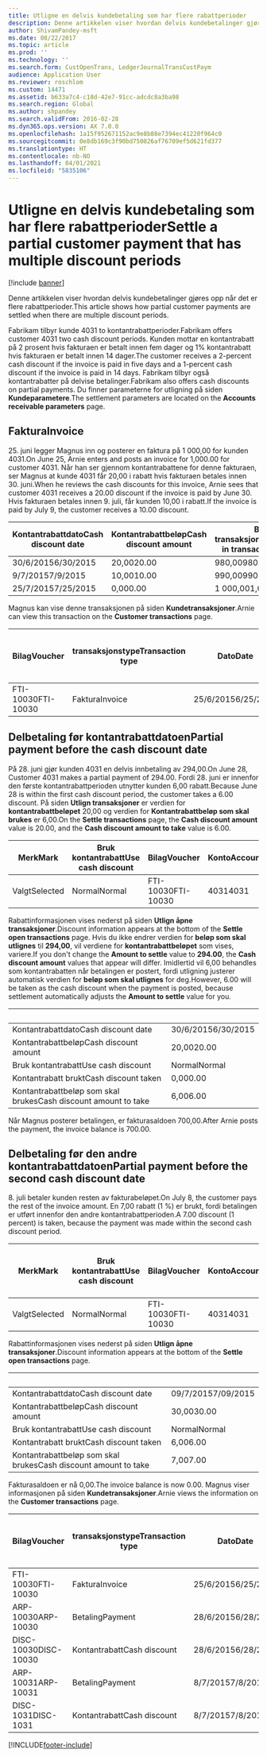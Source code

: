 ```yaml
---
title: Utligne en delvis kundebetaling som har flere rabattperioder
description: Denne artikkelen viser hvordan delvis kundebetalinger gjøres opp når det er flere rabattperioder.
author: ShivamPandey-msft
ms.date: 08/22/2017
ms.topic: article
ms.prod: ''
ms.technology: ''
ms.search.form: CustOpenTrans, LedgerJournalTransCustPaym
audience: Application User
ms.reviewer: roschlom
ms.custom: 14471
ms.assetid: b633a7c4-c18d-42e7-91cc-adcdc8a3ba98
ms.search.region: Global
ms.author: shpandey
ms.search.validFrom: 2016-02-28
ms.dyn365.ops.version: AX 7.0.0
ms.openlocfilehash: 1a15f952671152ac9e8b88e7394ec41220f964c0
ms.sourcegitcommit: 0e8db169c3f90bd750826af76709ef5d621fd377
ms.translationtype: HT
ms.contentlocale: nb-NO
ms.lasthandoff: 04/01/2021
ms.locfileid: "5835106"
---
```

# <a name="settle-a-partial-customer-payment-that-has-multiple-discount-periods"></a><span data-ttu-id="b8964-103">Utligne en delvis kundebetaling som har flere rabattperioder</span><span class="sxs-lookup"><span data-stu-id="b8964-103">Settle a partial customer payment that has multiple discount periods</span></span>

[!include [banner](../includes/banner.md)]

<span data-ttu-id="b8964-104">Denne artikkelen viser hvordan delvis kundebetalinger gjøres opp når det er flere rabattperioder.</span><span class="sxs-lookup"><span data-stu-id="b8964-104">This article shows how partial customer payments are settled when there are multiple discount periods.</span></span>

<span data-ttu-id="b8964-105">Fabrikam tilbyr kunde 4031 to kontantrabattperioder.</span><span class="sxs-lookup"><span data-stu-id="b8964-105">Fabrikam offers customer 4031 two cash discount periods.</span></span> <span data-ttu-id="b8964-106">Kunden mottar en kontantrabatt på 2 prosent hvis fakturaen er betalt innen fem dager og 1% kontantrabatt hvis fakturaen er betalt innen 14 dager.</span><span class="sxs-lookup"><span data-stu-id="b8964-106">The customer receives a 2-percent cash discount if the invoice is paid in five days and a 1-percent cash discount if the invoice is paid in 14 days.</span></span> <span data-ttu-id="b8964-107">Fabrikam tilbyr også kontantrabatter på delvise betalinger.</span><span class="sxs-lookup"><span data-stu-id="b8964-107">Fabrikam also offers cash discounts on partial payments.</span></span> <span data-ttu-id="b8964-108">Du finner parameterne for utligning på siden **Kundeparametere**.</span><span class="sxs-lookup"><span data-stu-id="b8964-108">The settlement parameters are located on the **Accounts receivable parameters** page.</span></span>

## <a name="invoice"></a><span data-ttu-id="b8964-109">Faktura</span><span class="sxs-lookup"><span data-stu-id="b8964-109">Invoice</span></span>
<span data-ttu-id="b8964-110">25. juni legger Magnus inn og posterer en faktura på 1 000,00 for kunden 4031.</span><span class="sxs-lookup"><span data-stu-id="b8964-110">On June 25, Arnie enters and posts an invoice for 1,000.00 for customer 4031.</span></span> <span data-ttu-id="b8964-111">Når han ser gjennom kontantrabattene for denne fakturaen, ser Magnus at kunde 4031 får 20,00 i rabatt hvis fakturaen betales innen 30. juni.</span><span class="sxs-lookup"><span data-stu-id="b8964-111">When he reviews the cash discounts for this invoice, Arnie sees that customer 4031 receives a 20.00 discount if the invoice is paid by June 30.</span></span> <span data-ttu-id="b8964-112">Hvis fakturaen betales innen 9. juli, får kunden 10,00 i rabatt.</span><span class="sxs-lookup"><span data-stu-id="b8964-112">If the invoice is paid by July 9, the customer receives a 10.00 discount.</span></span>

| <span data-ttu-id="b8964-113">Kontantrabattdato</span><span class="sxs-lookup"><span data-stu-id="b8964-113">Cash discount date</span></span> | <span data-ttu-id="b8964-114">Kontantrabattbeløp</span><span class="sxs-lookup"><span data-stu-id="b8964-114">Cash discount amount</span></span> | <span data-ttu-id="b8964-115">Beløp i transaksjonsvaluta</span><span class="sxs-lookup"><span data-stu-id="b8964-115">Amount in transaction currency</span></span> |
|--------------------|----------------------|--------------------------------|
| <span data-ttu-id="b8964-116">30/6/2015</span><span class="sxs-lookup"><span data-stu-id="b8964-116">6/30/2015</span></span>          | <span data-ttu-id="b8964-117">20,00</span><span class="sxs-lookup"><span data-stu-id="b8964-117">20.00</span></span>                | <span data-ttu-id="b8964-118">980,00</span><span class="sxs-lookup"><span data-stu-id="b8964-118">980.00</span></span>                         |
| <span data-ttu-id="b8964-119">9/7/2015</span><span class="sxs-lookup"><span data-stu-id="b8964-119">7/9/2015</span></span>           | <span data-ttu-id="b8964-120">10,00</span><span class="sxs-lookup"><span data-stu-id="b8964-120">10.00</span></span>                | <span data-ttu-id="b8964-121">990,00</span><span class="sxs-lookup"><span data-stu-id="b8964-121">990.00</span></span>                         |
| <span data-ttu-id="b8964-122">25/7/2015</span><span class="sxs-lookup"><span data-stu-id="b8964-122">7/25/2015</span></span>          | <span data-ttu-id="b8964-123">0,00</span><span class="sxs-lookup"><span data-stu-id="b8964-123">0.00</span></span>                 | <span data-ttu-id="b8964-124">1 000,00</span><span class="sxs-lookup"><span data-stu-id="b8964-124">1,000.00</span></span>                       |

<span data-ttu-id="b8964-125">Magnus kan vise denne transaksjonen på siden **Kundetransaksjoner**.</span><span class="sxs-lookup"><span data-stu-id="b8964-125">Arnie can view this transaction on the **Customer transactions** page.</span></span>

| <span data-ttu-id="b8964-126">Bilag</span><span class="sxs-lookup"><span data-stu-id="b8964-126">Voucher</span></span>   | <span data-ttu-id="b8964-127">transaksjonstype</span><span class="sxs-lookup"><span data-stu-id="b8964-127">Transaction type</span></span> | <span data-ttu-id="b8964-128">Dato</span><span class="sxs-lookup"><span data-stu-id="b8964-128">Date</span></span>      | <span data-ttu-id="b8964-129">Faktura</span><span class="sxs-lookup"><span data-stu-id="b8964-129">Invoice</span></span> | <span data-ttu-id="b8964-130">Beløp i transaksjonsvaluta, debet</span><span class="sxs-lookup"><span data-stu-id="b8964-130">Amount in transaction currency debit</span></span> | <span data-ttu-id="b8964-131">Beløp i transaksjonsvaluta, kredit</span><span class="sxs-lookup"><span data-stu-id="b8964-131">Amount in transaction currency credit</span></span> | <span data-ttu-id="b8964-132">Saldo</span><span class="sxs-lookup"><span data-stu-id="b8964-132">Balance</span></span>  | <span data-ttu-id="b8964-133">Valuta</span><span class="sxs-lookup"><span data-stu-id="b8964-133">Currency</span></span> |
|-----------|------------------|-----------|---------|--------------------------------------|---------------------------------------|----------|----------|
| <span data-ttu-id="b8964-134">FTI-10030</span><span class="sxs-lookup"><span data-stu-id="b8964-134">FTI-10030</span></span> | <span data-ttu-id="b8964-135">Faktura</span><span class="sxs-lookup"><span data-stu-id="b8964-135">Invoice</span></span>          | <span data-ttu-id="b8964-136">25/6/2015</span><span class="sxs-lookup"><span data-stu-id="b8964-136">6/25/2015</span></span> | <span data-ttu-id="b8964-137">10030</span><span class="sxs-lookup"><span data-stu-id="b8964-137">10030</span></span>   | <span data-ttu-id="b8964-138">1 000,00</span><span class="sxs-lookup"><span data-stu-id="b8964-138">1,000.00</span></span>                             |                                       | <span data-ttu-id="b8964-139">1 000,00</span><span class="sxs-lookup"><span data-stu-id="b8964-139">1,000.00</span></span> | <span data-ttu-id="b8964-140">USD</span><span class="sxs-lookup"><span data-stu-id="b8964-140">USD</span></span>      |

## <a name="partial-payment-before-the-cash-discount-date"></a><span data-ttu-id="b8964-141">Delbetaling før kontantrabattdatoen</span><span class="sxs-lookup"><span data-stu-id="b8964-141">Partial payment before the cash discount date</span></span>
<span data-ttu-id="b8964-142">På 28. juni gjør kunden 4031 en delvis innbetaling av 294,00.</span><span class="sxs-lookup"><span data-stu-id="b8964-142">On June 28, Customer 4031 makes a partial payment of 294.00.</span></span> <span data-ttu-id="b8964-143">Fordi 28. juni er innenfor den første kontantrabattperioden utnytter kunden 6,00 rabatt.</span><span class="sxs-lookup"><span data-stu-id="b8964-143">Because June 28 is within the first cash discount period, the customer takes a 6.00 discount.</span></span> <span data-ttu-id="b8964-144">På siden **Utlign transaksjoner** er verdien for **kontantrabattbeløpet** 20,00 og verdien for **Kontantrabattbeløp som skal brukes** er 6,00.</span><span class="sxs-lookup"><span data-stu-id="b8964-144">On the **Settle transactions** page, the **Cash discount amount** value is 20.00, and the **Cash discount amount to take** value is 6.00.</span></span>

| <span data-ttu-id="b8964-145">Merk</span><span class="sxs-lookup"><span data-stu-id="b8964-145">Mark</span></span>     | <span data-ttu-id="b8964-146">Bruk kontantrabatt</span><span class="sxs-lookup"><span data-stu-id="b8964-146">Use cash discount</span></span> | <span data-ttu-id="b8964-147">Bilag</span><span class="sxs-lookup"><span data-stu-id="b8964-147">Voucher</span></span>   | <span data-ttu-id="b8964-148">Konto</span><span class="sxs-lookup"><span data-stu-id="b8964-148">Account</span></span> | <span data-ttu-id="b8964-149">Dato</span><span class="sxs-lookup"><span data-stu-id="b8964-149">Date</span></span>      | <span data-ttu-id="b8964-150">Forfallsdato</span><span class="sxs-lookup"><span data-stu-id="b8964-150">Due date</span></span>  | <span data-ttu-id="b8964-151">Faktura</span><span class="sxs-lookup"><span data-stu-id="b8964-151">Invoice</span></span> | <span data-ttu-id="b8964-152">Beløp i transaksjonsvaluta</span><span class="sxs-lookup"><span data-stu-id="b8964-152">Amount in transaction currency</span></span> | <span data-ttu-id="b8964-153">Valuta</span><span class="sxs-lookup"><span data-stu-id="b8964-153">Currency</span></span> | <span data-ttu-id="b8964-154">Beløp som skal utlignes</span><span class="sxs-lookup"><span data-stu-id="b8964-154">Amount to settle</span></span> |
|----------|-------------------|-----------|---------|-----------|-----------|---------|--------------------------------|----------|------------------|
| <span data-ttu-id="b8964-155">Valgt</span><span class="sxs-lookup"><span data-stu-id="b8964-155">Selected</span></span> | <span data-ttu-id="b8964-156">Normal</span><span class="sxs-lookup"><span data-stu-id="b8964-156">Normal</span></span>            | <span data-ttu-id="b8964-157">FTI-10030</span><span class="sxs-lookup"><span data-stu-id="b8964-157">FTI-10030</span></span> | <span data-ttu-id="b8964-158">4031</span><span class="sxs-lookup"><span data-stu-id="b8964-158">4031</span></span>    | <span data-ttu-id="b8964-159">25/6/2015</span><span class="sxs-lookup"><span data-stu-id="b8964-159">6/25/2015</span></span> | <span data-ttu-id="b8964-160">25/7/2015</span><span class="sxs-lookup"><span data-stu-id="b8964-160">7/25/2015</span></span> | <span data-ttu-id="b8964-161">10030</span><span class="sxs-lookup"><span data-stu-id="b8964-161">10030</span></span>   | <span data-ttu-id="b8964-162">1 000,00</span><span class="sxs-lookup"><span data-stu-id="b8964-162">1,000.00</span></span>                       | <span data-ttu-id="b8964-163">USD</span><span class="sxs-lookup"><span data-stu-id="b8964-163">USD</span></span>      | <span data-ttu-id="b8964-164">294,00</span><span class="sxs-lookup"><span data-stu-id="b8964-164">294.00</span></span>           |

<span data-ttu-id="b8964-165">Rabattinformasjonen vises nederst på siden **Utlign åpne transaksjoner**.</span><span class="sxs-lookup"><span data-stu-id="b8964-165">Discount information appears at the bottom of the **Settle open transactions** page.</span></span> <span data-ttu-id="b8964-166">Hvis du ikke endrer verdien for **beløp som skal utlignes** til **294,00**, vil verdiene for **kontantrabattbeløpet** som vises, variere.</span><span class="sxs-lookup"><span data-stu-id="b8964-166">If you don't change the **Amount to settle** value to **294.00**, the **Cash discount amount** values that appear will differ.</span></span> <span data-ttu-id="b8964-167">Imidlertid vil 6,00 behandles som kontantrabatten når betalingen er postert, fordi utligning justerer automatisk verdien for **beløp som skal utlignes** for deg.</span><span class="sxs-lookup"><span data-stu-id="b8964-167">However, 6.00 will be taken as the cash discount when the payment is posted, because settlement automatically adjusts the **Amount to settle** value for you.</span></span>

| &nbsp;                       | &nbsp;    |
|------------------------------|-----------|
| <span data-ttu-id="b8964-168">Kontantrabattdato</span><span class="sxs-lookup"><span data-stu-id="b8964-168">Cash discount date</span></span>           | <span data-ttu-id="b8964-169">30/6/2015</span><span class="sxs-lookup"><span data-stu-id="b8964-169">6/30/2015</span></span> |
| <span data-ttu-id="b8964-170">Kontantrabattbeløp</span><span class="sxs-lookup"><span data-stu-id="b8964-170">Cash discount amount</span></span>         | <span data-ttu-id="b8964-171">20,00</span><span class="sxs-lookup"><span data-stu-id="b8964-171">20.00</span></span>     |
| <span data-ttu-id="b8964-172">Bruk kontantrabatt</span><span class="sxs-lookup"><span data-stu-id="b8964-172">Use cash discount</span></span>            | <span data-ttu-id="b8964-173">Normal</span><span class="sxs-lookup"><span data-stu-id="b8964-173">Normal</span></span>    |
| <span data-ttu-id="b8964-174">Kontantrabatt brukt</span><span class="sxs-lookup"><span data-stu-id="b8964-174">Cash discount taken</span></span>          | <span data-ttu-id="b8964-175">0,00</span><span class="sxs-lookup"><span data-stu-id="b8964-175">0.00</span></span>      |
| <span data-ttu-id="b8964-176">Kontantrabattbeløp som skal brukes</span><span class="sxs-lookup"><span data-stu-id="b8964-176">Cash discount amount to take</span></span> | <span data-ttu-id="b8964-177">6,00</span><span class="sxs-lookup"><span data-stu-id="b8964-177">6.00</span></span>      |

<span data-ttu-id="b8964-178">Når Magnus posterer betalingen, er fakturasaldoen 700,00.</span><span class="sxs-lookup"><span data-stu-id="b8964-178">After Arnie posts the payment, the invoice balance is 700.00.</span></span>

## <a name="partial-payment-before-the-second-cash-discount-date"></a><span data-ttu-id="b8964-179">Delbetaling før den andre kontantrabattdatoen</span><span class="sxs-lookup"><span data-stu-id="b8964-179">Partial payment before the second cash discount date</span></span>
<span data-ttu-id="b8964-180">8. juli betaler kunden resten av fakturabeløpet.</span><span class="sxs-lookup"><span data-stu-id="b8964-180">On July 8, the customer pays the rest of the invoice amount.</span></span> <span data-ttu-id="b8964-181">En 7,00 rabatt (1 %) er brukt, fordi betalingen er utført innenfor den andre kontantrabattperioden.</span><span class="sxs-lookup"><span data-stu-id="b8964-181">A 7.00 discount (1 percent) is taken, because the payment was made within the second cash discount period.</span></span>

| <span data-ttu-id="b8964-182">Merk</span><span class="sxs-lookup"><span data-stu-id="b8964-182">Mark</span></span>     | <span data-ttu-id="b8964-183">Bruk kontantrabatt</span><span class="sxs-lookup"><span data-stu-id="b8964-183">Use cash discount</span></span> | <span data-ttu-id="b8964-184">Bilag</span><span class="sxs-lookup"><span data-stu-id="b8964-184">Voucher</span></span>   | <span data-ttu-id="b8964-185">Konto</span><span class="sxs-lookup"><span data-stu-id="b8964-185">Account</span></span> | <span data-ttu-id="b8964-186">Dato</span><span class="sxs-lookup"><span data-stu-id="b8964-186">Date</span></span>      | <span data-ttu-id="b8964-187">Forfallsdato</span><span class="sxs-lookup"><span data-stu-id="b8964-187">Due date</span></span>  | <span data-ttu-id="b8964-188">Faktura</span><span class="sxs-lookup"><span data-stu-id="b8964-188">Invoice</span></span> | <span data-ttu-id="b8964-189">Beløp i transaksjonsvaluta, debet</span><span class="sxs-lookup"><span data-stu-id="b8964-189">Amount in transaction currency debit</span></span> | <span data-ttu-id="b8964-190">Beløp i transaksjonsvaluta, kredit</span><span class="sxs-lookup"><span data-stu-id="b8964-190">Amount in transaction currency credit</span></span> | <span data-ttu-id="b8964-191">Valuta</span><span class="sxs-lookup"><span data-stu-id="b8964-191">Currency</span></span> | <span data-ttu-id="b8964-192">Beløp som skal utlignes</span><span class="sxs-lookup"><span data-stu-id="b8964-192">Amount to settle</span></span> |
|----------|-------------------|-----------|---------|-----------|-----------|---------|--------------------------------------|---------------------------------------|----------|------------------|
| <span data-ttu-id="b8964-193">Valgt</span><span class="sxs-lookup"><span data-stu-id="b8964-193">Selected</span></span> | <span data-ttu-id="b8964-194">Normal</span><span class="sxs-lookup"><span data-stu-id="b8964-194">Normal</span></span>            | <span data-ttu-id="b8964-195">FTI-10030</span><span class="sxs-lookup"><span data-stu-id="b8964-195">FTI-10030</span></span> | <span data-ttu-id="b8964-196">4031</span><span class="sxs-lookup"><span data-stu-id="b8964-196">4031</span></span>    | <span data-ttu-id="b8964-197">25/6/2015</span><span class="sxs-lookup"><span data-stu-id="b8964-197">6/25/2015</span></span> | <span data-ttu-id="b8964-198">25/7/2015</span><span class="sxs-lookup"><span data-stu-id="b8964-198">7/25/2015</span></span> | <span data-ttu-id="b8964-199">10030</span><span class="sxs-lookup"><span data-stu-id="b8964-199">10030</span></span>   | <span data-ttu-id="b8964-200">700,00</span><span class="sxs-lookup"><span data-stu-id="b8964-200">700.00</span></span>                               |                                       | <span data-ttu-id="b8964-201">USD</span><span class="sxs-lookup"><span data-stu-id="b8964-201">USD</span></span>      | <span data-ttu-id="b8964-202">693,00</span><span class="sxs-lookup"><span data-stu-id="b8964-202">693.00</span></span>           |

<span data-ttu-id="b8964-203">Rabattinformasjonen vises nederst på siden **Utlign åpne transaksjoner**.</span><span class="sxs-lookup"><span data-stu-id="b8964-203">Discount information appears at the bottom of the **Settle open transactions** page.</span></span>

| &nbsp;                       | &nbsp;    |
|------------------------------|-----------|
| <span data-ttu-id="b8964-204">Kontantrabattdato</span><span class="sxs-lookup"><span data-stu-id="b8964-204">Cash discount date</span></span>           | <span data-ttu-id="b8964-205">09/7/2015</span><span class="sxs-lookup"><span data-stu-id="b8964-205">7/09/2015</span></span> |
| <span data-ttu-id="b8964-206">Kontantrabattbeløp</span><span class="sxs-lookup"><span data-stu-id="b8964-206">Cash discount amount</span></span>         | <span data-ttu-id="b8964-207">30,00</span><span class="sxs-lookup"><span data-stu-id="b8964-207">30.00</span></span>     |
| <span data-ttu-id="b8964-208">Bruk kontantrabatt</span><span class="sxs-lookup"><span data-stu-id="b8964-208">Use cash discount</span></span>            | <span data-ttu-id="b8964-209">Normal</span><span class="sxs-lookup"><span data-stu-id="b8964-209">Normal</span></span>    |
| <span data-ttu-id="b8964-210">Kontantrabatt brukt</span><span class="sxs-lookup"><span data-stu-id="b8964-210">Cash discount taken</span></span>          | <span data-ttu-id="b8964-211">6,00</span><span class="sxs-lookup"><span data-stu-id="b8964-211">6.00</span></span>      |
| <span data-ttu-id="b8964-212">Kontantrabattbeløp som skal brukes</span><span class="sxs-lookup"><span data-stu-id="b8964-212">Cash discount amount to take</span></span> | <span data-ttu-id="b8964-213">7,00</span><span class="sxs-lookup"><span data-stu-id="b8964-213">7.00</span></span>      |

<span data-ttu-id="b8964-214">Fakturasaldoen er nå 0,00.</span><span class="sxs-lookup"><span data-stu-id="b8964-214">The invoice balance is now 0.00.</span></span> <span data-ttu-id="b8964-215">Magnus viser informasjonen på siden **Kundetransaksjoner**.</span><span class="sxs-lookup"><span data-stu-id="b8964-215">Arnie views the information on the **Customer transactions** page.</span></span>

| <span data-ttu-id="b8964-216">Bilag</span><span class="sxs-lookup"><span data-stu-id="b8964-216">Voucher</span></span>    | <span data-ttu-id="b8964-217">transaksjonstype</span><span class="sxs-lookup"><span data-stu-id="b8964-217">Transaction type</span></span> | <span data-ttu-id="b8964-218">Dato</span><span class="sxs-lookup"><span data-stu-id="b8964-218">Date</span></span>      | <span data-ttu-id="b8964-219">Faktura</span><span class="sxs-lookup"><span data-stu-id="b8964-219">Invoice</span></span> | <span data-ttu-id="b8964-220">Beløp i transaksjonsvaluta, debet</span><span class="sxs-lookup"><span data-stu-id="b8964-220">Amount in transaction currency debit</span></span> | <span data-ttu-id="b8964-221">Beløp i transaksjonsvaluta, kredit</span><span class="sxs-lookup"><span data-stu-id="b8964-221">Amount in transaction currency credit</span></span> | <span data-ttu-id="b8964-222">Saldo</span><span class="sxs-lookup"><span data-stu-id="b8964-222">Balance</span></span> | <span data-ttu-id="b8964-223">Valuta</span><span class="sxs-lookup"><span data-stu-id="b8964-223">Currency</span></span> |
|------------|------------------|-----------|---------|--------------------------------------|---------------------------------------|---------|----------|
| <span data-ttu-id="b8964-224">FTI-10030</span><span class="sxs-lookup"><span data-stu-id="b8964-224">FTI-10030</span></span>  | <span data-ttu-id="b8964-225">Faktura</span><span class="sxs-lookup"><span data-stu-id="b8964-225">Invoice</span></span>          | <span data-ttu-id="b8964-226">25/6/2015</span><span class="sxs-lookup"><span data-stu-id="b8964-226">6/25/2015</span></span> | <span data-ttu-id="b8964-227">10030</span><span class="sxs-lookup"><span data-stu-id="b8964-227">10030</span></span>   | <span data-ttu-id="b8964-228">1 000,00</span><span class="sxs-lookup"><span data-stu-id="b8964-228">1,000.00</span></span>                             |                                       | <span data-ttu-id="b8964-229">0,00</span><span class="sxs-lookup"><span data-stu-id="b8964-229">0.00</span></span>    | <span data-ttu-id="b8964-230">USD</span><span class="sxs-lookup"><span data-stu-id="b8964-230">USD</span></span>      |
| <span data-ttu-id="b8964-231">ARP-10030</span><span class="sxs-lookup"><span data-stu-id="b8964-231">ARP-10030</span></span>  |  <span data-ttu-id="b8964-232">Betaling</span><span class="sxs-lookup"><span data-stu-id="b8964-232">Payment</span></span>         | <span data-ttu-id="b8964-233">28/6/2015</span><span class="sxs-lookup"><span data-stu-id="b8964-233">6/28/2015</span></span> |         |                                      | <span data-ttu-id="b8964-234">294,00</span><span class="sxs-lookup"><span data-stu-id="b8964-234">294.00</span></span>                                | <span data-ttu-id="b8964-235">0,00</span><span class="sxs-lookup"><span data-stu-id="b8964-235">0.00</span></span>    | <span data-ttu-id="b8964-236">USD</span><span class="sxs-lookup"><span data-stu-id="b8964-236">USD</span></span>      |
| <span data-ttu-id="b8964-237">DISC-10030</span><span class="sxs-lookup"><span data-stu-id="b8964-237">DISC-10030</span></span> |  <span data-ttu-id="b8964-238">Kontantrabatt</span><span class="sxs-lookup"><span data-stu-id="b8964-238">Cash discount</span></span>   | <span data-ttu-id="b8964-239">28/6/2015</span><span class="sxs-lookup"><span data-stu-id="b8964-239">6/28/2015</span></span> |         |                                      | <span data-ttu-id="b8964-240">6,00</span><span class="sxs-lookup"><span data-stu-id="b8964-240">6.00</span></span>                                  | <span data-ttu-id="b8964-241">0,00</span><span class="sxs-lookup"><span data-stu-id="b8964-241">0.00</span></span>    | <span data-ttu-id="b8964-242">USD</span><span class="sxs-lookup"><span data-stu-id="b8964-242">USD</span></span>      |
| <span data-ttu-id="b8964-243">ARP-10031</span><span class="sxs-lookup"><span data-stu-id="b8964-243">ARP-10031</span></span>  |  <span data-ttu-id="b8964-244">Betaling</span><span class="sxs-lookup"><span data-stu-id="b8964-244">Payment</span></span>         | <span data-ttu-id="b8964-245">8/7/2015</span><span class="sxs-lookup"><span data-stu-id="b8964-245">7/8/2015</span></span>  |         |                                      | <span data-ttu-id="b8964-246">693,00</span><span class="sxs-lookup"><span data-stu-id="b8964-246">693.00</span></span>                                | <span data-ttu-id="b8964-247">0,00</span><span class="sxs-lookup"><span data-stu-id="b8964-247">0.00</span></span>    | <span data-ttu-id="b8964-248">USD</span><span class="sxs-lookup"><span data-stu-id="b8964-248">USD</span></span>      |
| <span data-ttu-id="b8964-249">DISC-1031</span><span class="sxs-lookup"><span data-stu-id="b8964-249">DISC-1031</span></span>  |  <span data-ttu-id="b8964-250">Kontantrabatt</span><span class="sxs-lookup"><span data-stu-id="b8964-250">Cash discount</span></span>   | <span data-ttu-id="b8964-251">8/7/2015</span><span class="sxs-lookup"><span data-stu-id="b8964-251">7/8/2015</span></span>  |         |                                      | <span data-ttu-id="b8964-252">7,00</span><span class="sxs-lookup"><span data-stu-id="b8964-252">7.00</span></span>                                  | <span data-ttu-id="b8964-253">0,00</span><span class="sxs-lookup"><span data-stu-id="b8964-253">0.00</span></span>    | <span data-ttu-id="b8964-254">USD</span><span class="sxs-lookup"><span data-stu-id="b8964-254">USD</span></span>      |







[!INCLUDE[footer-include](../../includes/footer-banner.md)]